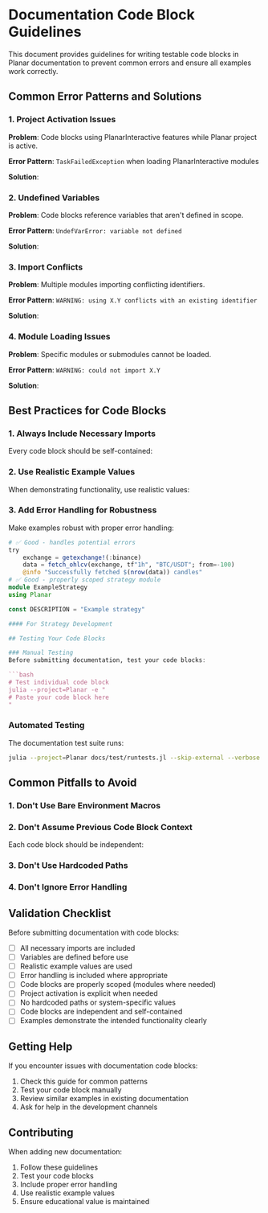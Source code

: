 # Documentation Code Block Guidelines

This document provides guidelines for writing testable code blocks in Planar documentation to prevent common errors and ensure all examples work correctly.

## Common Error Patterns and Solutions

### 1. Project Activation Issues

**Problem**: Code blocks using PlanarInteractive features while Planar project is active.

**Error Pattern**: `TaskFailedException` when loading PlanarInteractive modules

**Solution**:

### 2. Undefined Variables

**Problem**: Code blocks reference variables that aren't defined in scope.

**Error Pattern**: `UndefVarError: variable not defined`

**Solution**:

### 3. Import Conflicts

**Problem**: Multiple modules importing conflicting identifiers.

**Error Pattern**: `WARNING: using X.Y conflicts with an existing identifier`

**Solution**:

### 4. Module Loading Issues

**Problem**: Specific modules or submodules cannot be loaded.

**Error Pattern**: `WARNING: could not import X.Y`

**Solution**:

## Best Practices for Code Blocks

### 1. Always Include Necessary Imports

Every code block should be self-contained:


### 2. Use Realistic Example Values

When demonstrating functionality, use realistic values:


### 3. Add Error Handling for Robustness

Make examples robust with proper error handling:

```julia
# ✅ Good - handles potential errors
try
    exchange = getexchange!(:binance)
    data = fetch_ohlcv(exchange, tf"1h", "BTC/USDT"; from=-100)
    @info "Successfully fetched $(nrow(data)) candles"
# ✅ Good - properly scoped strategy module
module ExampleStrategy
using Planar

const DESCRIPTION = "Example strategy"

#### For Strategy Development

## Testing Your Code Blocks

### Manual Testing
Before submitting documentation, test your code blocks:

```bash
# Test individual code block
julia --project=Planar -e "
# Paste your code block here
"
```

### Automated Testing
The documentation test suite runs:
```bash
julia --project=Planar docs/test/runtests.jl --skip-external --verbose
```

## Common Pitfalls to Avoid

### 1. Don't Use Bare Environment Macros

### 2. Don't Assume Previous Code Block Context
Each code block should be independent:


### 3. Don't Use Hardcoded Paths

### 4. Don't Ignore Error Handling

## Validation Checklist

Before submitting documentation with code blocks:

- [ ] All necessary imports are included
- [ ] Variables are defined before use
- [ ] Realistic example values are used
- [ ] Error handling is included where appropriate
- [ ] Code blocks are properly scoped (modules where needed)
- [ ] Project activation is explicit when needed
- [ ] No hardcoded paths or system-specific values
- [ ] Code blocks are independent and self-contained
- [ ] Examples demonstrate the intended functionality clearly

## Getting Help

If you encounter issues with documentation code blocks:

1. Check this guide for common patterns
2. Test your code block manually
3. Review similar examples in existing documentation
4. Ask for help in the development channels

## Contributing

When adding new documentation:

1. Follow these guidelines
2. Test your code blocks
3. Include proper error handling
4. Use realistic example values
5. Ensure educational value is maintained